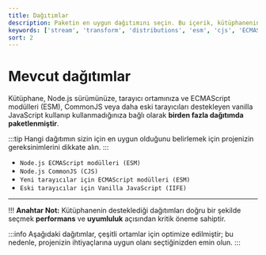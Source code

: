 ```yaml
---
title: Dağıtımlar
description: Paketin en uygun dağıtımını seçin. Bu içerik, kütüphanenin farklı dağıtım seçeneklerini ve hangi durumlarda hangi dağıtımın kullanılmasının gerektiğini açıklamaktadır.
keywords: ['stream', 'transform', 'distributions', 'esm', 'cjs', 'ECMAScript', 'modules', 'CommonJS', 'IIFE']
sort: 2
---
```


# Mevcut dağıtımlar

Kütüphane, Node.js sürümünüze, tarayıcı ortamınıza ve ECMAScript modülleri (ESM), CommonJS veya daha eski tarayıcıları destekleyen vanilla JavaScript kullanıp kullanmadığınıza bağlı olarak **birden fazla dağıtımda paketlenmiştir**.

:::tip
Hangi dağıtımın sizin için en uygun olduğunu belirlemek için projenizin gereksinimlerini dikkate alın.
:::

* `Node.js ECMAScript modülleri (ESM)`
* `Node.js CommonJS (CJS)`
* `Yeni tarayıcılar için ECMAScript modülleri (ESM)`
* `Eski tarayıcılar için Vanilla JavaScript (IIFE)`

---

!!! **Anahtar Not:**
Kütüphanenin desteklediği dağıtımları doğru bir şekilde seçmek **performans** ve **uyumluluk** açısından kritik öneme sahiptir. 

:::info
Aşağıdaki dağıtımlar, çeşitli ortamlar için optimize edilmiştir; bu nedenle, projenizin ihtiyaçlarına uygun olanı seçtiğinizden emin olun.
:::